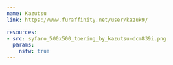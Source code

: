 ```yaml
---
name: Kazutsu
link: https://www.furaffinity.net/user/kazuk9/

resources:
- src: syfaro_500x500_toering_by_kazutsu-dcm839i.png
  params:
    nsfw: true
---
```

